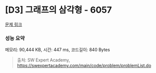 # [D3] 그래프의 삼각형 - 6057 

[문제 링크](https://swexpertacademy.com/main/code/problem/problemDetail.do?contestProbId=AWbHcWd6AFcDFAV0) 

### 성능 요약

메모리: 90,444 KB, 시간: 447 ms, 코드길이: 840 Bytes



> 출처: SW Expert Academy, https://swexpertacademy.com/main/code/problem/problemList.do